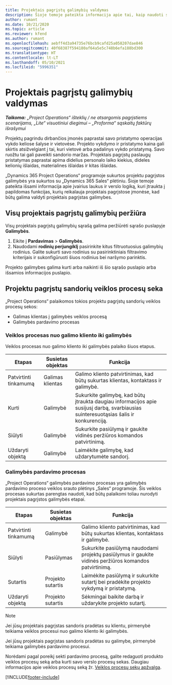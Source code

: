 ```yaml
---
title: Projektais pagrįstų galimybių valdymas
description: Šioje temoje pateikta informacija apie tai, kaip naudoti su projektais susijusias galimybes.
author: rumant
ms.date: 10/21/2020
ms.topic: article
ms.reviewer: kfend
ms.author: rumant
ms.openlocfilehash: aebff4d3a94735e76bcb9cafd25a058207dae846
ms.sourcegitcommit: 40f68387f594180af64a5e5c748b6efa188bd300
ms.translationtype: HT
ms.contentlocale: lt-LT
ms.lasthandoff: 05/10/2021
ms.locfileid: "5996351"
---
```

# <a name="manage-project-based-opportunities"></a>Projektais pagrįstų galimybių valdymas

_**Taikoma:** „Project Operations“ išteklių / ne atsargomis pagrįstiems scenarijams, „Lite“ visuotiniui diegimui – „Proforma“ sąskaitų faktūrų išrašymui_

Projektų pagrindu dirbančios įmonės paprastai savo pristatymo operacijas vykdo keliose šalyse ir vietovėse. Projekto vykdymo ir pristatymo kaina gali skirtis atsižvelgiant į tai, kuri vietovė arba padalinys vykdo pristatymą. Savo ruožtu tai gali paveikti sandorio maržas. Projektais pagrįstų paslaugų pristatymas paprastai apima didelius personalo laiko kiekius, dideles kelionių išlaidas, materialines išlaidas ir kitas išlaidas.

„Dynamics 365 Project Operations“ programoje sukurtos projektu pagrįstos galimybės yra sukurtos su „Dynamics 365 Sales“ plėtiniu. Šioje temoje pateikta išsami informacija apie įvairius laukus ir verslo logiką, kuri įtraukta į papildomas funkcijas, kurių reikalauja projektais pagrįstose įmonėse, kad būtų galima valdyti projektais pagrįstas galimybes.

## <a name="view-all-project-based-opportunities"></a>Visų projektais pagrįstų galimybių peržiūra

Visų projektais pagrįstų galimybių sąrašą galima peržiūrėti sąrašo puslapyje **Galimybės**. 

1. Eikite į **Pardavimas** > **Galimybės**.
2. Naudodami **rodinių perjungiklį** pasirinkite kitus filtruotuosius galimybių rodinius. Galite sukurti savo rodinius su pasirinktiniais filtravimo kriterijais ir sukonfigūruoti šiuos rodinius bei naršymo parinktis.

Projekto galimybes galima kurti arba naikinti iš šio sąrašo puslapio arba išsamios informacijos puslapio.

## <a name="business-process-flow-for-project-based-deals"></a>Projektu pagrįstų sandorių veiklos procesų seka

„Project Operations“ palaikomos tokios projektu pagrįstų sandorių veiklos procesų sekos:

- Galimas klientas į galimybės veiklos procesą
- Galimybės pardavimo procesas

### <a name="lead-to-opportunity-business-process"></a>Veiklos procesas nuo galimo kliento iki galimybės 
Veiklos procesas nuo galimo kliento iki galimybės palaiko šiuos etapus.

| Etapas | Susietas objektas | Funkcija |
| --- | --- | --- |
| Patvirtinti tinkamumą | Galimas klientas | Galimo kliento patvirtinimas, kad būtų sukurtas klientas, kontaktass ir galimybė. |
| Kurti | Galimybė | Sukurkite galimybę, kad būtų įtraukta daugiau informacijos apie susijusį darbą, svarbiausias suinteresuotąsias šalis ir konkurenciją. |
| Siūlyti | Galimybė | Sukurkite pasiūlymą ir gaukite vidinės peržiūros komandos patvirtinimą. |
| Uždaryti objektą  | Galimybė | Laimėkite galimybę, kad uždarytumėte sandorį. |

### <a name="opportunity-sales-process"></a>Galimybės pardavimo procesas
„Project Operations“ galimybės pardavimo procesas yra galimybės pardavimo proceso veiklos srauto plėtinys „Sales“ programoje. Šis veiklos procesas sukurtas parengtas naudoti, kad būtų palaikomi toliau nurodyti projektais pagrįstos galimybės etapai.

| Etapas | Susietas objektas | Funkcija |
| --- | --- | --- |
| Patvirtinti tinkamumą | Galimybė | Galimo kliento patvirtinimas, kad būtų sukurtas klientas, kontaktass ir galimybė. |
| Siūlyti | Pasiūlymas | Sukurkite pasiūlymą naudodami projektų pasiūlymus ir gaukite vidinės peržiūros komandos patvirtinimą. |
| Sutartis | Projekto sutartis | Laimėkite pasiūlymą ir sukurkite sutartį bei pradėkite projekto vykdymą ir pristatymą. |
| Uždaryti objektą  | Projekto sutartis | Sėkmingai baikite darbą ir uždarykite projekto sutartį. |

> [!NOTE]
> Jei jūsų projektais pagrįstas sandoris pradėtas su klientu, pirmenybė teikiama veiklos procesui nuo galimo kliento iki galimybės.
>
> Jei jūsų projektais pagrįstas sandoris pradėtas su galimybe, pirmenybė teikiama galimybės pardavimo procesui.

Norėdami pagal poreikį sekti pardavimo procesą, galite redaguoti produkto veiklos procesų seką arba kurti savo verslo procesų sekas. Daugiau informacijos apie veiklos procesų seką žr. [Veiklos procesų sekų apžvalga](/dynamics365/customerengagement/on-premises/customize/business-process-flows-overview).


[!INCLUDE[footer-include](../includes/footer-banner.md)]